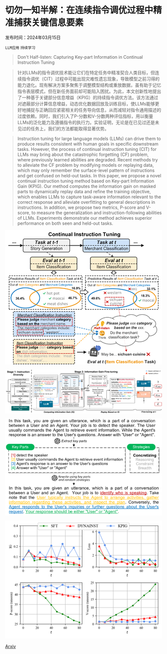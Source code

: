 # 切勿一知半解：在连续指令调优过程中精准捕获关键信息要素

发布时间：2024年03月15日

`LLM应用` `持续学习`

> Don't Half-listen: Capturing Key-part Information in Continual Instruction Tuning

> 针对LLMs的指令调优技术能让它们在特定任务中精准契合人类目标，但连续指令调优（CIT）过程中可能出现灾难性遗忘现象，导致模型之前习得的能力退化。现有解决方案多聚焦于调整模型结构或重放数据，虽有助于记忆指令表层模式，但在新任务面前却可能陷入困扰。为此，本文创新性地提出了一种基于关键部分信息增益（KPIG）的持续指令调优方法。该方法通过对遮蔽部分计算信息增益，动态优化数据回放及训练目标，使LLMs能够更好地捕捉与正确回应紧密相关的任务导向信息，从而减轻对指令通用描述的过度依赖。同时，我们引入了P-分数和V-分数两种评估指标，用以衡量LLMs的泛化能力及遵循指令的执行力。实验证明，无论是在已见过还是未见过的任务上，我们的方法都能取得显著优势。

> Instruction tuning for large language models (LLMs) can drive them to produce results consistent with human goals in specific downstream tasks. However, the process of continual instruction tuning (CIT) for LLMs may bring about the catastrophic forgetting (CF) problem, where previously learned abilities are degraded. Recent methods try to alleviate the CF problem by modifying models or replaying data, which may only remember the surface-level pattern of instructions and get confused on held-out tasks. In this paper, we propose a novel continual instruction tuning method based on Key-part Information Gain (KPIG). Our method computes the information gain on masked parts to dynamically replay data and refine the training objective, which enables LLMs to capture task-aware information relevant to the correct response and alleviate overfitting to general descriptions in instructions. In addition, we propose two metrics, P-score and V-score, to measure the generalization and instruction-following abilities of LLMs. Experiments demonstrate our method achieves superior performance on both seen and held-out tasks.

![切勿一知半解：在连续指令调优过程中精准捕获关键信息要素](../../../paper_images/2403.10056/x1.png)

![切勿一知半解：在连续指令调优过程中精准捕获关键信息要素](../../../paper_images/2403.10056/x2.png)

![切勿一知半解：在连续指令调优过程中精准捕获关键信息要素](../../../paper_images/2403.10056/x3.png)

![切勿一知半解：在连续指令调优过程中精准捕获关键信息要素](../../../paper_images/2403.10056/info_gain.png)

[Arxiv](https://arxiv.org/abs/2403.10056)